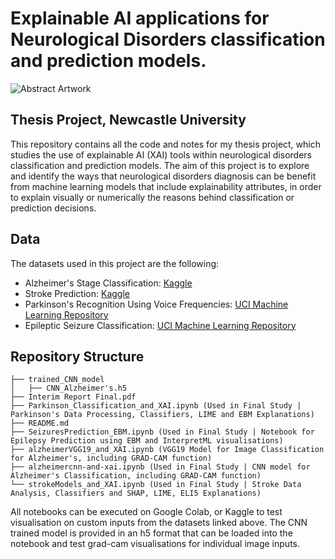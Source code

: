 # Explainable AI applications for Neurological Disorders classification and prediction models.

![Abstract Artwork](https://images.unsplash.com/photo-1590859808308-3d2d9c515b1a?ixlib=rb-1.2.1&ixid=MnwxMjA3fDB8MHxwaG90by1wYWdlfHx8fGVufDB8fHx8&auto=format&fit=crop&w=1174&q=80
)

## Thesis Project, Newcastle University

This repository contains all the code and notes for my thesis project, which studies the use of explainable AI (XAI) tools within neurological disorders classification and prediction models. The aim of this project is to explore and identify the ways that neurological disorders diagnosis can be benefit from machine learning models that include explainability attributes, in order to explain visually or numerically the reasons behind classification or prediction decisions.

## Data

The datasets used in this project are the following:

- Alzheimer's Stage Classification: [Kaggle](https://www.kaggle.com/datasets/tourist55/alzheimers-dataset-4-class-of-images )
- Stroke Prediction: [Kaggle](https://www.kaggle.com/datasets/fedesoriano/stroke-prediction-dataset)
- Parkinson's Recognition Using Voice Frequencies: [UCI Machine Learning Repository](https://archive.ics.uci.edu/ml/datasets/Parkinson%27s+Disease+Classification#)
- Epileptic Seizure Classification: [UCI Machine Learning Repository](https://archive.ics.uci.edu/ml/datasets/Epileptic+Seizure+Recognition)

## Repository Structure

```
├── trained_CNN_model
│   ├── CNN_Alzheimer's.h5 
├── Interim Report Final.pdf
├── Parkinson_Classification_and_XAI.ipynb (Used in Final Study | Parkinson's Data Processing, Classifiers, LIME and EBM Explanations)
├── README.md
├── SeizuresPrediction_EBM.ipynb (Used in Final Study | Notebook for Epilepsy Prediction using EBM and InterpretML visualisations)
├── alzheimerVGG19_and_XAI.ipynb (VGG19 Model for Image Classification for Alzheimer's, including GRAD-CAM function)
├── alzheimercnn-and-xai.ipynb (Used in Final Study | CNN model for Alzheimer's Classification, including GRAD-CAM function)
└── strokeModels_and_XAI.ipynb (Used in Final Study | Stroke Data Analysis, Classifiers and SHAP, LIME, ELI5 Explanations)
```

All notebooks can be executed on Google Colab, or Kaggle to test visualisation on custom inputs from the datasets linked above. 
The CNN trained model is provided in an h5 format that can be loaded into the notebook 
and test grad-cam visualisations for individual image inputs.

